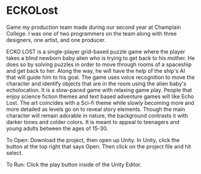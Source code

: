 # ECKOLost
Game my production team made during our second year at Champlain College. I was one of two programmers on the team along with three designers, one artist, and one producer.

ECKO LOST is a single-player grid-based puzzle game where the player takes a blind newborn baby alien who is trying to get back to his mother. He does so by solving puzzles in order to move through rooms of a spaceship and get back to her. Along the way, he will have the help of the ship's AI that will guide him to his goal. The game uses voice recognition to move the character and identify objects that are in the room using the alien baby's echolocation. It is a slow-paced game with relaxing game play. People that enjoy science fiction themes and text based adventure games will like Echo Lost. The art coincides with a Sci-fi theme while slowly becoming more and more detailed as levels go on to reveal story elements. Though the main character will remain adorable in nature, the background contrasts it with darker tones and colder colors. It is meant to appeal to teenagers and young adults between the ages of 15-30.

To Open: Download the project, then open up Unity. In Unity, click the button at the top right that says Open. Then click on the project file and hit select.

To Run: Click the play button inside of the Unity Editor.
